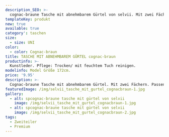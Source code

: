 ```yaml
---
description_SEO: >-
  cognac-braune Tasche mit abnehmbarem Gürtel von selvii. Mit zwei Fächern. Passend für Smartphone, Brieftasche etc.
templateKey: produkt
new: true
available: true
category': taschen
size:
  - size: UNI
color:
  - color: Cognac-braun
title: TASCHE MIT ABNEHMBAREM GÜRTEL cognac-braun
productinfo: >-
  Kunstleder. Pflege: Trocken/ mit feuchtem Tuch reinigen.
modelinfo: Model Größe 172cm.
price: '9.95'
description: >-
  Cognac-braune Tasche mit abnehmbarem Gürtel. Mit zwei Fächern. Passend für Smartphone, Brieftasche etc. Farbe cognac-braun
featuredImage: /img/selvii_tasche_mit_gurtel_cognacbraun-1.jpg
gallery:
  - alt: spcognac-braune tasche mit gürtel von selvii
    image: /img/selvii_tasche_mit_gurtel_cognacbraun-1.jpg
  - alt: spcognac-braune tasche mit gürtel von selvii
    image: /img/selvii_tasche_mit_gurtel_cognacbraun-2.jpg
tags:
  - Zweiteiler
  - Premium
---
```


